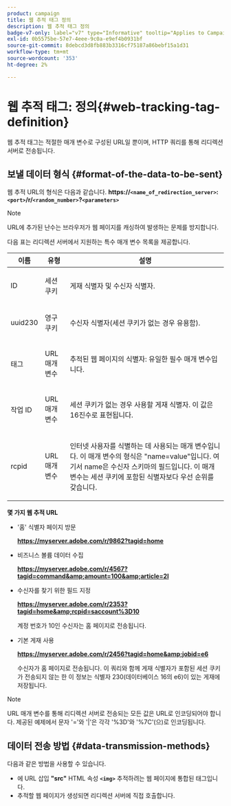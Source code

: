 ```yaml
---
product: campaign
title: 웹 추적 태그 정의
description: 웹 추적 태그 정의
badge-v7-only: label="v7" type="Informative" tooltip="Applies to Campaign Classic v7 only"
exl-id: 0b5575be-57e7-4eee-9c0a-e9ef4b0931bf
source-git-commit: 8debcd3d8fb883b3316cf75187a86bebf15a1d31
workflow-type: tm+mt
source-wordcount: '353'
ht-degree: 2%

---
```


# 웹 추적 태그: 정의{#web-tracking-tag-definition}



웹 추적 태그는 적절한 매개 변수로 구성된 URL일 뿐이며, HTTP 쿼리를 통해 리디렉션 서버로 전송됩니다.

## 보낼 데이터 형식 {#format-of-the-data-to-be-sent}

웹 추적 URL의 형식은 다음과 같습니다. **https://`<name_of_redirection_server>`:`<port>`/r/`<random_number>`?`<parameters>`**

>[!NOTE]
>
>URL에 추가된 난수는 브라우저가 웹 페이지를 캐싱하여 발생하는 문제를 방지합니다.

다음 표는 리디렉션 서버에서 지원하는 특수 매개 변수 목록을 제공합니다.

<table>
                     <thead>
                        <tr>
                           <th>이름</th>
                           <th>유형</th>
                           <th>설명</th> 
                        </tr> 
                     </thead>
                     <tbody>
                        <tr>
                           <td>
                              <p>ID</p> 
                           </td>
                           <td>
                              <p>세션 쿠키</p> 
                           </td>
                           <td>
                              <p>게재 식별자 및 수신자 식별자.</p> 
                           </td> 
                        </tr>
                        <tr>
                           <td>
                              <p>uuid230</p> 
                           </td>
                           <td>
                              <p>영구 쿠키</p> 
                           </td>
                           <td>
                              <p>수신자 식별자(세션 쿠키가 없는 경우 유용함).</p> 
                           </td> 
                        </tr>
                        <tr>
                           <td>
                              <p>태그</p> 
                           </td>
                           <td>
                              <p>URL 매개변수</p> 
                           </td>
                           <td>
                              <p>추적된 웹 페이지의 식별자: 유일한 필수 매개 변수입니다.</p> 
                           </td> 
                        </tr>
                        <tr>
                           <td>
                              <p>작업 ID</p> 
                           </td>
                           <td>
                              <p>URL 매개변수</p> 
                           </td>
                           <td>
                              <p>세션 쿠키가 없는 경우 사용할 게재 식별자. 이 값은 16진수로 표현됩니다.
                              </p> 
                           </td> 
                        </tr>
                        <tr>
                           <td>
                              <p>rcpid</p> 
                           </td>
                           <td>
                              <p>URL 매개변수</p> 
                           </td>
                           <td>
                              <p>인터넷 사용자를 식별하는 데 사용되는 매개 변수입니다. 이 매개 변수의 형식은 "name=value"입니다. 여기서 name은 수신자 스키마의 필드입니다. 이 매개 변수는 세션 쿠키에 포함된 식별자보다 우선 순위를 갖습니다.
                              </p> 
                           </td> 
                        </tr> 
                     </tbody>  
                  </table>

**몇 가지 웹 추적 URL**

* &#39;홈&#39; 식별자 페이지 방문

   **https://myserver.adobe.com/r/9862?tagid=home**

* 비즈니스 볼륨 데이터 수집

   **https://myserver.adobe.com/r/4567?tagid=command&amp;amount=100&amp;article=2l**

* 수신자를 찾기 위한 필드 지정

   **https://myserver.adobe.com/r/2353?tagid=home&amp;rcpid=saccount%3D10**

   계정 번호가 10인 수신자는 홈 페이지로 전송됩니다.

* 기본 게재 사용

   **https://myserver.adobe.com/r/2456?tagid=home&amp;jobid=e6**

   수신자가 홈 페이지로 전송됩니다. 이 쿼리와 함께 게재 식별자가 포함된 세션 쿠키가 전송되지 않는 한 이 정보는 식별자 230(데이터베이스 16의 e6)이 있는 게재에 저장됩니다.

>[!NOTE]
>
>URL 매개 변수를 통해 리디렉션 서버로 전송되는 모든 값은 URL로 인코딩되어야 합니다. 제공된 예제에서 문자 &#39;=&#39;와 &#39;|&#39;은 각각 &#39;%3D&#39;와 &#39;%7C&#39;(으)로 인코딩됩니다.

## 데이터 전송 방법 {#data-transmission-methods}

다음과 같은 방법을 사용할 수 있습니다.

* 에 URL 삽입 **&quot;src&quot;** HTML 속성 **`<img>`** 추적하려는 웹 페이지에 통합된 태그입니다.
* 추적할 웹 페이지가 생성되면 리디렉션 서버에 직접 호출합니다.
